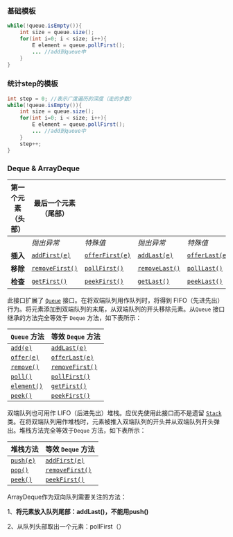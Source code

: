 ### 基础模板

```java
while(!queue.isEmpty()){
    int size = queue.size();
    for(int i=0; i < size; i++){
      	E element = queue.pollFirst();
        ... //add到queue中
    }
}
```



### 统计step的模板

```java
int step = 0; //表示广度遍历的深度（走的步数）
while(!queue.isEmpty()){
    int size = queue.size();
    for(int i=0; i < size; i++){
      	E element = queue.pollFirst();
        ... //add到queue中
    }
    step++;
}
```



### Deque & ArrayDeque

| **第一个元素（头部）** | **最后一个元素（尾部）**                                     |                                                              |                                                              |                                                              |
| ---------------------- | ------------------------------------------------------------ | ------------------------------------------------------------ | ------------------------------------------------------------ | ------------------------------------------------------------ |
|                        | *抛出异常*                                                   | *特殊值*                                                     | *抛出异常*                                                   | *特殊值*                                                     |
| **插入**               | [`addFirst(e)`](https://blog.csdn.net/top_code/article/details/8650729) | [`offerFirst(e)`](https://blog.csdn.net/top_code/article/details/8650729) | [`addLast(e)`](https://blog.csdn.net/top_code/article/details/8650729) | [`offerLast(e)`](https://blog.csdn.net/top_code/article/details/8650729) |
| **移除**               | [`removeFirst()`](https://blog.csdn.net/top_code/article/details/8650729) | [`pollFirst()`](https://blog.csdn.net/top_code/article/details/8650729) | [`removeLast()`](https://blog.csdn.net/top_code/article/details/8650729) | [`pollLast()`](https://blog.csdn.net/top_code/article/details/8650729) |
| **检查**               | [`getFirst()`](https://blog.csdn.net/top_code/article/details/8650729) | [`peekFirst()`](https://blog.csdn.net/top_code/article/details/8650729) | [`getLast()`](https://blog.csdn.net/top_code/article/details/8650729) | [`peekLast()`](https://blog.csdn.net/top_code/article/details/8650729) |

此接口扩展了 [`Queue`](https://blog.csdn.net/top_code/article/details/8650729) 接口。在将双端队列用作队列时，将得到 FIFO（先进先出）行为。将元素添加到双端队列的末尾，从双端队列的开头移除元素。从`Queue` 接口继承的方法完全等效于 `Deque` 方法，如下表所示：

| **`Queue` 方法**                                             | **等效 `Deque` 方法**                                        |
| ------------------------------------------------------------ | ------------------------------------------------------------ |
| [`add(e)`](https://blog.csdn.net/top_code/article/details/8650729) | [`addLast(e)`](https://blog.csdn.net/top_code/article/details/8650729) |
| [`offer(e)`](https://blog.csdn.net/top_code/article/details/8650729) | [`offerLast(e)`](https://blog.csdn.net/top_code/article/details/8650729) |
| [`remove()`](https://blog.csdn.net/top_code/article/details/8650729) | [`removeFirst()`](https://blog.csdn.net/top_code/article/details/8650729) |
| [`poll()`](https://blog.csdn.net/top_code/article/details/8650729) | [`pollFirst()`](https://blog.csdn.net/top_code/article/details/8650729) |
| [`element()`](https://blog.csdn.net/top_code/article/details/8650729) | [`getFirst()`](https://blog.csdn.net/top_code/article/details/8650729) |
| [`peek()`](https://blog.csdn.net/top_code/article/details/8650729) | [`peekFirst()`](https://blog.csdn.net/top_code/article/details/8650729) |



双端队列也可用作 LIFO（后进先出）堆栈。应优先使用此接口而不是遗留 [`Stack`](https://blog.csdn.net/top_code/article/details/8650729) 类。在将双端队列用作堆栈时，元素被推入双端队列的开头并从双端队列开头弹出。堆栈方法完全等效于`Deque` 方法，如下表所示：

| **堆栈方法**                                                 | **等效 `Deque` 方法**                                        |
| ------------------------------------------------------------ | ------------------------------------------------------------ |
| [`push(e)`](https://blog.csdn.net/top_code/article/details/8650729) | [`addFirst(e)`](https://blog.csdn.net/top_code/article/details/8650729) |
| [`pop()`](https://blog.csdn.net/top_code/article/details/8650729) | [`removeFirst()`](https://blog.csdn.net/top_code/article/details/8650729) |
| [`peek()`](https://blog.csdn.net/top_code/article/details/8650729) | [`peekFirst()`](https://blog.csdn.net/top_code/article/details/8650729) |



ArrayDeque作为双向队列需要关注的方法：

1、**将元素放入队列尾部：addLast()，不能用push()**

2、从队列头部取出一个元素：pollFirst（）




















































